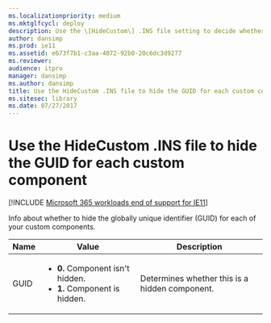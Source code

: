 ```yaml
---
ms.localizationpriority: medium
ms.mktglfcycl: deploy
description: Use the \[HideCustom\] .INS file setting to decide whether to hide the GUID for each custom component.
author: dansimp
ms.prod: ie11
ms.assetid: e673f7b1-c3aa-4072-92b0-20c6dc3d9277
ms.reviewer: 
audience: itpro
manager: dansimp
ms.author: dansimp
title: Use the HideCustom .INS file to hide the GUID for each custom component (Internet Explorer Administration Kit 11 for IT Pros)
ms.sitesec: library
ms.date: 07/27/2017
---
```



# Use the HideCustom .INS file to hide the GUID for each custom component

[!INCLUDE [Microsoft 365 workloads end of support for IE11](../includes/microsoft-365-ie-end-of-support.md)]

Info about whether to hide the globally unique identifier (GUID) for each of your custom components.

|Name                  |Value                                                                |Description                                    |
|------|-------------------------------------------------------------------------------------|-----------------------------------------------|
|GUID  |<ul><li>**0.** Component isn't hidden.</li><li>**1.** Component is hidden.</li></ul> |Determines whether this is a hidden component. | 
 

 

 





